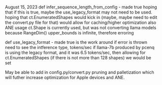 August 15, 2023
def infer_sequence_length_from_config - made true
  hoping that if this is true, maybe the use_legacy_format may not need to be used.
  hoping that ct.EnumeratedShapes would kick in (maybe, maybe need to edit the convert.py file for that) would allow for caching/higher optimization also ANE usage
  ct.Shape is currently used, but was not converting llama models because RangeDim() upper_bounds is infinite, therefore erroring
  
def use_legacy_format - made true 
  is the work around if error is thrown
  need to see the intference type, tokens/sec
  if llama-7b produced by pcenq is using the legacy format, and it was 6.5 tokens/sec, then allowing for ct.EnumeratedShapes (if there is not more than 128 shapes) we would be set
  
May be able to add in config.py/convert.py pruning and palletization which will futher increase optimization for Apple devices and ANE.
